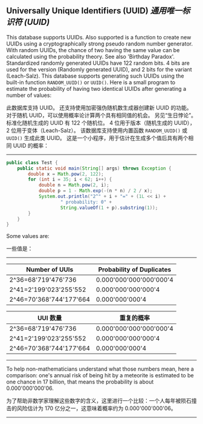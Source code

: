 ## Universally Unique Identifiers (UUID) *通用唯一标识符 (UUID)*

This database supports UUIDs. 
Also supported is a function to create new UUIDs using a cryptographically strong pseudo random number generator.
With random UUIDs, the chance of two having the same value can be calculated using the probability theory.
See also 'Birthday Paradox'.
Standardized randomly generated UUIDs have 122 random bits.
4 bits are used for the version (Randomly generated UUID), and 2 bits for the variant (Leach-Salz).
This database supports generating such UUIDs using the built-in function `RANDOM_UUID()` or `UUID()`.
Here is a small program to estimate the probability of having two identical UUIDs after generating a number of values:


此数据库支持 UUID。
还支持使用加密强伪随机数生成器创建新 UUID 的功能。
对于随机 UUID，可以使用概率论计算两个具有相同值的机会。
另见“生日悖论”。
标准化随机生成的 UUID 有 122 个随机位。
4 位用于版本（随机生成的 UUID），2 位用于变体（Leach-Salz）。
该数据库支持使用内置函数 `RANDOM_UUID()` 或 `UUID()` 生成此类 UUID。
这是一个小程序，用于估计在生成多个值后具有两个相同 UUID 的概率：

---

```java
public class Test {
    public static void main(String[] args) throws Exception {
        double x = Math.pow(2, 122);
        for (int i = 35; i < 62; i++) {
            double n = Math.pow(2, i);
            double p = 1 - Math.exp(-(n * n) / 2 / x);
            System.out.println("2^" + i + "=" + (1L << i) +
                    " probability: 0" +
                    String.valueOf(1 + p).substring(1));
        }
    }
}
```

Some values are:


一些值是：

---

| Number of UUIs | Probability of Duplicates |
| ---- | ---- |
| 2^36=68'719'476'736 | 0.000'000'000'000'000'4 |
| 2^41=2'199'023'255'552 | 0.000'000'000'000'4 |
| 2^46=70'368'744'177'664 | 0.000'000'000'4 |


| UUI 数量 | 重复的概率 |
| ---- | ---- |
| 2^36=68'719'476'736 | 0.000'000'000'000'000'4 |
| 2^41=2'199'023'255'552 | 0.000'000'000'000'4 |
| 2^46=70'368'744'177'664 | 0.000'000'000'4 |

---

To help non-mathematicians understand what those numbers mean, here a comparison: one's annual risk of being hit by a meteorite is estimated to be one chance in 17 billion, that means the probability is about 0.000'000'000'06.


为了帮助非数学家理解这些数字的含义，这里进行一个比较：一个人每年被陨石撞击的风险估计为 170 亿分之一，这意味着概率约为 0.000'000'000'06。

---
